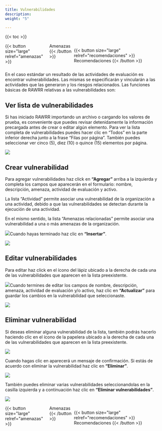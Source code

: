```yaml
---
title: Vulnerabilidades
description: 
weight: "5"

---
```

{{< toc >}}

<div style="display: flex; justify-content: space-between">
{{< button size="large" relref="amenazas" >}} <i class="arrow left"></i> Amenazas {{< /button >}}

{{< button size="large" relref="recomendaciones" >}} Recomendaciones <i class="arrow right"></i>{{< /button >}}
</div>

En el caso estándar un resultado de las actividades de evaluación es encontrar vulnerabilidades. Las mismas se especificarán y vincularán a las actividades que las generaron y los riesgos relacionados. Las funciones básicas de RAWRR relativas a las vulnerabilidades son:

## Ver lista de vulnerabilidades

Si has iniciado RAWRR importando un archivo o cargando los valores de prueba, es conveniente que puedes revisar detenidamente la información precargada antes de crear o editar algún elemento. Para ver la lista completa de vulnerabilidades puedes hacer clic en “Todos” en la parte inferior derecha junto a la frase “Filas por página”. También puedes seleccionar ver cinco (5), diez (10) o quince (15) elementos por página.

![](/images/vulnerabilidades-lista.png)

## Crear vulnerabilidad

Para agregar vulnerabilidades haz click en **“Agregar”** arriba a la izquierda y completa los campos que aparecerán en el formulario: nombre, descripción, amenaza, actividad de evaluación y activo.

La lista “Actividad” permite asociar una vulnerabilidad de la organización a una actividad, debido a que las vulnerabilidades se detectan durante la ejecución de una actividad.

En el mismo sentido, la lista “Amenazas relacionadas” permite asociar una vulnerabilidad a una o más amenazas de la organización.

![](/images/crear-vulnerabilidad.png)Cuando hayas terminado haz clic en **“Insertar”**.

![](/images/insertar-vulnerabilidad.png)

## Editar vulnerabilidades

Para editar haz click en el ícono del lápiz ubicado a la derecha de cada una de las vulnerabilidades que aparecen en la lista preexistente.

![](/images/editar-vulnerabilidad.png)Cuando termines de editar los campos de nombre, descripción, amenaza, actividad de evaluación y/o activo, haz clic en **“Actualizar”** para guardar los cambios en la vulnerabilidad que seleccionaste.

![](/images/actualizar-vulnerabilidad.png)

## Eliminar vulnerabilidad

Si deseas eliminar alguna vulnerabilidad de la lista, también podrás hacerlo haciendo clic en el ícono de la papelera ubicado a la derecha de cada una de las vulnerabilidades que aparecen en la lista preexistente.

![](/images/vul-eliminar-1.png)

Cuando hagas clic en aparecerá un mensaje de confirmación. Si estás de acuerdo con eliminar la vulnerabilidad haz clic en **“Eliminar”**.

![](/images/conf-eliminar-vulnerabilidad.png)

También puedes eliminar varias vulnerabilidades seleccionandolas en la casilla izquierda y a continuación haz clic en **“Eliminar vulnerabilidades”**.

![](/images/eliminar-vulnerabilidades.png)<div style="display: flex; justify-content: space-between">
{{< button size="large" relref="amenazas" >}} <i class="arrow left"></i> Amenazas  {{< /button >}}

{{< button size="large" relref="recomendaciones" >}} Recomendaciones <i class="arrow right"></i>{{< /button >}}
</div>